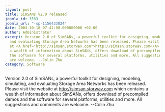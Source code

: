 ```yaml
---
layout: post
title: SimSANs v2.0 released
joomla_id: 3563
joomla_url: "-sp-1156433824"
date: 2003-10-18 07:42:00.000000000 +02:00
author: Administrator
excerpt: Version 2.0 of SimSANs, a powerful toolkit for designing, modeling, simulating,
  and evaluating Storage Area Networks has been released. Please visit the website
  at <A href="http://simsan.storwav.com">http://simsan.storwav.com</A> which contains
  a wealth of information about SimSANs, offers download of precompiled demos and
  the software for several platforms, utilities and more. All suggestions and comments
  are welcome. --Colin Zhu
category: Software
---
```

Version 2.0 of SimSANs, a powerful toolkit for designing, modeling, simulating, and evaluating Storage Area Networks has been released. Please visit the website at <A href="http://simsan.storwav.com">http://simsan.storwav.com</A> which contains a wealth of information about SimSANs, offers download of precompiled demos and the software for several platforms, utilities and more. All suggestions and comments are welcome. --Colin Zhu 
